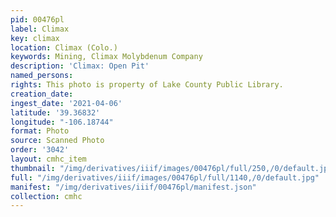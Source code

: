 ```yaml
---
pid: 00476pl
label: Climax
key: climax
location: Climax (Colo.)
keywords: Mining, Climax Molybdenum Company
description: 'Climax: Open Pit'
named_persons: 
rights: This photo is property of Lake County Public Library.
creation_date: 
ingest_date: '2021-04-06'
latitude: '39.36832'
longitude: "-106.18744"
format: Photo
source: Scanned Photo
order: '3042'
layout: cmhc_item
thumbnail: "/img/derivatives/iiif/images/00476pl/full/250,/0/default.jpg"
full: "/img/derivatives/iiif/images/00476pl/full/1140,/0/default.jpg"
manifest: "/img/derivatives/iiif/00476pl/manifest.json"
collection: cmhc
---
```

